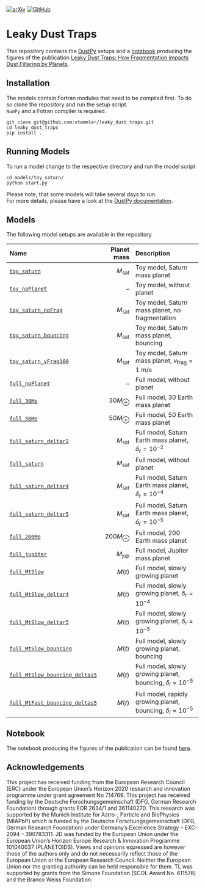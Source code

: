 [![arXiv](https://img.shields.io/badge/arXiv-10.48550/arXiv.2301.05505-blue)](https://arxiv.org/abs/2301.05505) [![GitHub](https://img.shields.io/github/license/stammler/leaky_dust_traps)](https://github.com/stammler/leaky_dust_traps/blob/master/LICENSE)

# Leaky Dust Traps

This repository contains the [DustPy](https://stammler.github.io/dustpy/) setups and a [notebook](https://github.com/stammler/leaky_dust_traps/blob/main/notebooks/plots.ipynb) producing the figures of the publication [Leaky Dust Traps: How Fragmentation impacts Dust Filtering by Planets](https://arxiv.org/abs/2301.05505).

## Installation

The models contain Fortran modules that need to be compiled first. To do so clone the repository and run the setup script.  
`NumPy` and a Fotran compiler is required.

```
git clone git@github.com:stammler/leaky_dust_traps.git
cd leaky_dust_traps
pip install .
```

## Running Models

To run a model change to the respective directory and run the model script

```
cd models/toy_saturn/
python start.py
```

Please note, that some models will take several days to run.  
For more details, please have a look at the [DustPy documentation](https://stammler.github.io/dustpy/).

## Models

The following model setups are available in the repository

| Name                                                                                                                         | Planet mass       | Description                                                        |
|:-----------------------------------------------------------------------------------------------------------------------------|------------------:|:-------------------------------------------------------------------|
| [`toy_saturn`](https://github.com/stammler/leaky_dust_traps/tree/main/models/toy_saturn)                                     | $M_\mathrm{sat}$  | Toy model, Saturn mass planet                                      |
| [`toy_noPlanet`](https://github.com/stammler/leaky_dust_traps/tree/main/models/toy_noPlanet)                                 | –                 | Toy model, without planet                                          |
| [`toy_saturn_noFrag`](https://github.com/stammler/leaky_dust_traps/tree/main/models/toy_saturn_noFrag)                       | $M_\mathrm{sat}$  | Toy model, Saturn mass planet, no fragmentation                    |
| [`toy_saturn_bouncing`](https://github.com/stammler/leaky_dust_traps/tree/main/models/toy_saturn_bouncing)                   | $M_\mathrm{sat}$  | Toy model, Saturn mass planet, bouncing                            |
| [`toy_saturn_vFrag100`](https://github.com/stammler/leaky_dust_traps/tree/main/models/toy_saturn_vFrag100)              | $M_\mathrm{sat}$  | Toy model, Saturn mass planet, $v_\mathrm{frag}=1$ m/s             |
| [`full_noPlanet`](https://github.com/stammler/leaky_dust_traps/tree/main/models/full_noPlanet)                               | –                 | Full model, without planet                                         |
| [`full_30Me`](https://github.com/stammler/leaky_dust_traps/tree/main/models/full_30Me)                                      | $30M_\oplus$    | Full model, 30 Earth mass planet                                   |
| [`full_50Me`](https://github.com/stammler/leaky_dust_traps/tree/main/models/full_50Me)                                       | $50M_\oplus$    | Full model, 50 Earth mass planet                                   |
| [`full_saturn_deltar2`](https://github.com/stammler/leaky_dust_traps/tree/main/models/full_saturn_deltar2)                   | $M_\mathrm{sat}$  | Full model, Saturn Earth mass planet, $\delta_r = 10^{-2}$         |
| [`full_saturn`](https://github.com/stammler/leaky_dust_traps/tree/main/models/full_saturn)                                   | $M_\mathrm{sat}$  | Full model, without planet                                         |
| [`full_saturn_deltar4`](https://github.com/stammler/leaky_dust_traps/tree/main/models/full_saturn_deltar4)                   | $M_\mathrm{sat}$  | Full model, Saturn Earth mass planet, $\delta_r = 10^{-4}$         |
| [`full_saturn_deltar5`](https://github.com/stammler/leaky_dust_traps/tree/main/models/full_saturn_deltar5)                   | $M_\mathrm{sat}$  | Full model, Saturn Earth mass planet, $\delta_r = 10^{-5}$         |
| [`full_200Me`](https://github.com/stammler/leaky_dust_traps/tree/main/models/full_200Me)                                     | $200M_\oplus$   | Full model, 200 Earth mass planet                                  |
| [`full_jupiter`](https://github.com/stammler/leaky_dust_traps/tree/main/models/full_jupiter)                                 | $M_\mathrm{jup}$  | Full model, Jupiter mass planet                                    |
| [`full_MtSlow`](https://github.com/stammler/leaky_dust_traps/tree/main/models/full_MtSlow)                                   | $M\left(t\right)$ | Full model, slowly growing planet                                  |
| [`full_MtSlow_deltar4`](https://github.com/stammler/leaky_dust_traps/tree/main/models/full_MtSlow_deltar4)                   | $M\left(t\right)$ | Full model, slowly growing planet, $\delta_r = 10^{-4}$            |
| [`full_MtSlow_deltar5`](https://github.com/stammler/leaky_dust_traps/tree/main/models/full_MtSlow_deltar5)                   | $M\left(t\right)$ | Full model, slowly growing planet, $\delta_r = 10^{-5}$            |
| [`full_MtSlow_bouncing`](https://github.com/stammler/leaky_dust_traps/tree/main/models/full_MtSlow_bouncing)                 | $M\left(t\right)$ | Full model, slowly growing planet, bouncing                        |
| [`full_MtSlow_bouncing_deltas5`](https://github.com/stammler/leaky_dust_traps/tree/main/models/full_MtSlow_bouncing_deltas5) | $M\left(t\right)$ | Full model, slowly growing planet, bouncing, $\delta_i = 10^{-5}$  |
| [`full_MtFast_bouncing_deltas5`](https://github.com/stammler/leaky_dust_traps/tree/main/models/full_MtFast_bouncing_deltas5) | $M\left(t\right)$ | Full model, rapidly growing planet, bouncing, $\delta_i = 10^{-5}$ |

## Notebook

The notebook producing the figures of the publication can be found [here](https://github.com/stammler/leaky_dust_traps/blob/main/notebooks/plots.ipynb).

## Acknowledgements

This project has received funding from the European Research Council (ERC) under the European Union’s Horizon 2020 research and innovation programme under grant agreement No 714769. This project has received funding by the Deutsche Forschungsgemeinschaft (DFG, German Research Foundation) through grants FOR 2634/1 and 361140270. This research was supported by the Munich Institute for Astro-, Particle and BioPhysics (MIAPbP) which is funded by the Deutsche Forschungsgemeinschaft (DFG, German Research Foundation) under Germany’s Excellence Strategy – EXC-2094 – 390783311. JD was funded by the European Union under the European Union’s Horizon Europe Research & Innovation Programme 101040037 (PLANETOIDS). Views and opinions expressed are however those of the authors only and do not necessarily reflect those of the European Union or the European Research Council. Neither the European Union nor the granting authority can be held responsible for them. TL was supported by grants from the Simons Foundation (SCOL Award No. 611576) and the Branco Weiss Foundation.